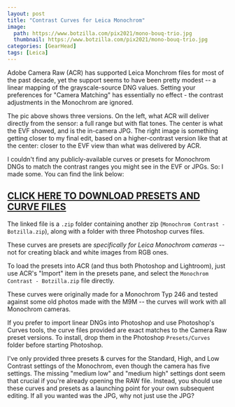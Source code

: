 ```yaml
---
layout: post
title: "Contrast Curves for Leica Monochrom"
image:
  path: https://www.botzilla.com/pix2021/mono-bouq-trio.jpg
  thumbnail: https://www.botzilla.com/pix2021/mono-bouq-trio.jpg
categories: [GearHead]
tags: [Leica]
---
```


Adobe Camera Raw (ACR) has supported Leica Monchrom files for most of the past decade, yet the support seems to have been pretty modest -- a linear mapping of the grayscale-source DNG values. Setting your preferences for "Camera Matching" has essentially no effect - the contrast adjustments in the Monochrom are ignored.

The pic above shows three versions. On the left, what ACR will deliver directly from the sensor: a full range but with flat tones. The center is what the EVF showed, and is the in-camera JPG. The right image is something getting closer to my final edit, based on a higher-contrast version like that at the center: closer to the EVF view than what was delivered by ACR.

I couldn't find any publicly-available curves or presets for Monochrom DNGs to match the contrast ranges you might see in the EVF or JPGs. So: I made some. You can find the link below:

<!--more-->

## <a href="https://www.botzilla.com/assets/2021/Monochrom-Contrast-Presets.zip">CLICK HERE TO DOWNLOAD PRESETS AND CURVE FILES</a>

The linked file is a `.zip` folder containing another zip (`Monochrom Contrast - Botzilla.zip`), along with a folder with three Photoshop curves files.

These curves are presets are _specifically for Leica Monochrom cameras_ -- not for creating black and white images from RGB ones.

To load the presets into ACR (and thus both Photoshop and Lightroom), just use ACR's "Import" item in the presets pane, and select the `Monochrom Contrast - Botzilla.zip` file directly.

These curves were originally made for a Monochrom Typ 246 and tested against some old photos made with the M9M -- the curves will work with all Monochrom cameras.

If you prefer to import linear DNGs into Photoshop and use Photoshop's Curves tools, the curve files provided are exact matches to the Camera Raw preset versions. To install, drop them in the Photoshop `Presets/Curves` folder before starting Photoshop.

I've only provided three presets & curves for the Standard, High, and Low Contrast settings of the Monochrom, even though the camera has five settings. The missing "medium low" and "medium high" settings dont seem that crucial if you're already opening the RAW file. Instead, you should use these curves and presets as a launching point for your own subsequent editing. If all you wanted was the JPG, why not just use the JPG?


